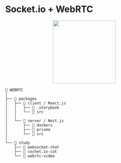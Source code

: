 # Socket.io + WebRTC

<p align="center">
  <img src="https://user-images.githubusercontent.com/75781414/210044703-f9576be8-8143-4a98-8c41-95abf4b682cc.png" width=200>
</p>

```
📒 WEBRTC
│
├── 📁 packages
│   ├── 📘 client / React.js
│   │   ├── 📁 .storybook
│   │   └── 📁 src
│   │
│   └── 📕 server / Nest.js
│       ├── 📁 dockers
│       ├── 📁 prisma
│       └── 📁 src
│
└── 📁 study
    ├── 📁 websocket-chat
    ├── 📁 sochet.io-cat
    └── 📁 webrtc-video
```
